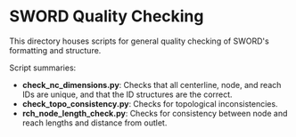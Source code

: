 # SWORD Quality Checking
This directory houses scripts for general quality checking of SWORD's formatting and structure.  

Script summaries:
- **check_nc_dimensions.py**: Checks that all centerline, node, and reach IDs are unique, and that the ID structures are the correct. 
- **check_topo_consistency.py**: Checks for topological inconsistencies. 
- **rch_node_length_check.py**: Checks for consistency between node and reach lengths and distance from outlet. 

